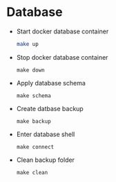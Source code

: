 # Database

- Start docker database container

    ```bash
    make up
    ```

- Stop docker database container

    ```
    make down
    ```

- Apply database schema

    ```
    make schema
    ```

- Create datbase backup

    ```
    make backup
    ```

- Enter database shell

    ```
    make connect
    ```

- Clean backup folder

    ```
    make clean
    ```